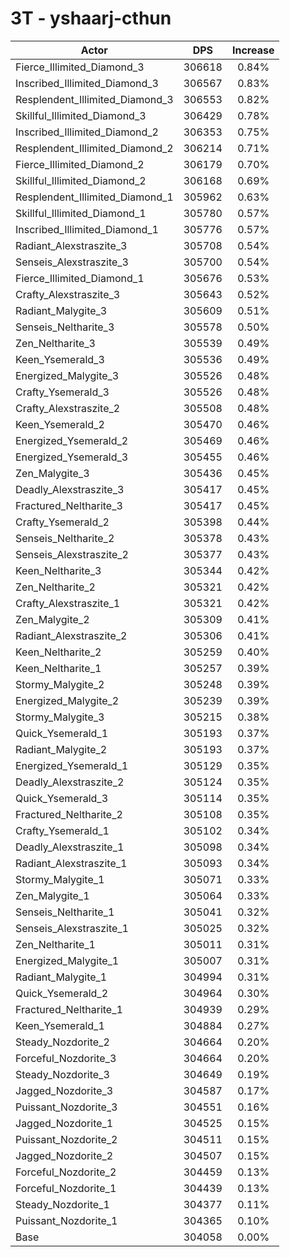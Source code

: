 # 3T - yshaarj-cthun
| Actor | DPS | Increase |
|---|:---:|:---:|
|Fierce_Illimited_Diamond_3|306618|0.84%|
|Inscribed_Illimited_Diamond_3|306567|0.83%|
|Resplendent_Illimited_Diamond_3|306553|0.82%|
|Skillful_Illimited_Diamond_3|306429|0.78%|
|Inscribed_Illimited_Diamond_2|306353|0.75%|
|Resplendent_Illimited_Diamond_2|306214|0.71%|
|Fierce_Illimited_Diamond_2|306179|0.70%|
|Skillful_Illimited_Diamond_2|306168|0.69%|
|Resplendent_Illimited_Diamond_1|305962|0.63%|
|Skillful_Illimited_Diamond_1|305780|0.57%|
|Inscribed_Illimited_Diamond_1|305776|0.57%|
|Radiant_Alexstraszite_3|305708|0.54%|
|Senseis_Alexstraszite_3|305700|0.54%|
|Fierce_Illimited_Diamond_1|305676|0.53%|
|Crafty_Alexstraszite_3|305643|0.52%|
|Radiant_Malygite_3|305609|0.51%|
|Senseis_Neltharite_3|305578|0.50%|
|Zen_Neltharite_3|305539|0.49%|
|Keen_Ysemerald_3|305536|0.49%|
|Energized_Malygite_3|305526|0.48%|
|Crafty_Ysemerald_3|305526|0.48%|
|Crafty_Alexstraszite_2|305508|0.48%|
|Keen_Ysemerald_2|305470|0.46%|
|Energized_Ysemerald_2|305469|0.46%|
|Energized_Ysemerald_3|305455|0.46%|
|Zen_Malygite_3|305436|0.45%|
|Deadly_Alexstraszite_3|305417|0.45%|
|Fractured_Neltharite_3|305417|0.45%|
|Crafty_Ysemerald_2|305398|0.44%|
|Senseis_Neltharite_2|305378|0.43%|
|Senseis_Alexstraszite_2|305377|0.43%|
|Keen_Neltharite_3|305344|0.42%|
|Zen_Neltharite_2|305321|0.42%|
|Crafty_Alexstraszite_1|305321|0.42%|
|Zen_Malygite_2|305309|0.41%|
|Radiant_Alexstraszite_2|305306|0.41%|
|Keen_Neltharite_2|305259|0.40%|
|Keen_Neltharite_1|305257|0.39%|
|Stormy_Malygite_2|305248|0.39%|
|Energized_Malygite_2|305239|0.39%|
|Stormy_Malygite_3|305215|0.38%|
|Quick_Ysemerald_1|305193|0.37%|
|Radiant_Malygite_2|305193|0.37%|
|Energized_Ysemerald_1|305129|0.35%|
|Deadly_Alexstraszite_2|305124|0.35%|
|Quick_Ysemerald_3|305114|0.35%|
|Fractured_Neltharite_2|305108|0.35%|
|Crafty_Ysemerald_1|305102|0.34%|
|Deadly_Alexstraszite_1|305098|0.34%|
|Radiant_Alexstraszite_1|305093|0.34%|
|Stormy_Malygite_1|305071|0.33%|
|Zen_Malygite_1|305064|0.33%|
|Senseis_Neltharite_1|305041|0.32%|
|Senseis_Alexstraszite_1|305025|0.32%|
|Zen_Neltharite_1|305011|0.31%|
|Energized_Malygite_1|305007|0.31%|
|Radiant_Malygite_1|304994|0.31%|
|Quick_Ysemerald_2|304964|0.30%|
|Fractured_Neltharite_1|304939|0.29%|
|Keen_Ysemerald_1|304884|0.27%|
|Steady_Nozdorite_2|304664|0.20%|
|Forceful_Nozdorite_3|304664|0.20%|
|Steady_Nozdorite_3|304649|0.19%|
|Jagged_Nozdorite_3|304587|0.17%|
|Puissant_Nozdorite_3|304551|0.16%|
|Jagged_Nozdorite_1|304525|0.15%|
|Puissant_Nozdorite_2|304511|0.15%|
|Jagged_Nozdorite_2|304507|0.15%|
|Forceful_Nozdorite_2|304459|0.13%|
|Forceful_Nozdorite_1|304439|0.13%|
|Steady_Nozdorite_1|304377|0.11%|
|Puissant_Nozdorite_1|304365|0.10%|
|Base|304058|0.00%|
